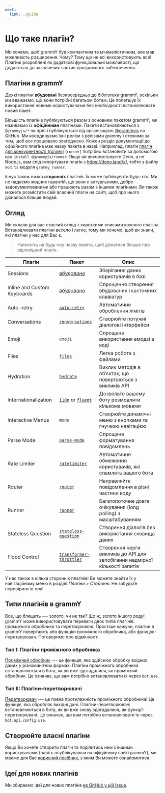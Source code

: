 ```yaml
---
next:
  link: ./guide
---
```


# Що таке плагін?

Ми хочемо, щоб grammY був компактним та мінімалістичним, але мав можливість розширення.
Чому?
Тому що не всі використовують все!
Плагіни розроблені як додаткові функціональні можливості, що додаються до зазначених частин програмного забезпечення.

## Плагіни в grammY

Деякі плагіни **вбудовані** безпосередньо до бібліотеки grammY, оскільки ми вважаємо, що вони потрібні багатьом ботам.
Це полегшує їх використання новими користувачами без необхідності встановлювати новий пакет.

Більшість плагінів публікуються разом з основним пакетом grammY, ми називаємо їх **офіційними** плагінами.
Пакети встановлюються з `@grammyjs/*` на npm і публікуються під організацією [@grammyjs](https://github.com/grammyjs) на GitHub.
Ми координуємо їхні релізи з релізами grammy і стежимо за тим, щоб все працювало злагоджено.
Кожен розділ документації до офіційного плагіна має назву пакета в назві.
Наприклад, плагін [плагін для конкурентності (runner)](./runner) (`runner`) потрібно встановити за допомогою `npm install @grammyjs/runner`.
Якщо ви використовуєте Deno, а не Node.js, вам слід імпортувати плагін з <https://deno.land/x/>, тобто з файлу `mod.ts` модуля `grammy_runner`.

Існує також низка **сторонніх** плагінів.
Їх може публікувати будь-хто.
Ми не надаємо жодних гарантій, що вони є актуальними, добре задокументованими або працюють разом з іншими плагінами.
Ви також можете розмістити свій власний плагін на сайті, щоб про нього дізналося більше людей.

## Огляд

Ми склали для вас стислий огляд з короткими описами кожного плагіна.
Встановлювати плагіни весело і легко, тому ми хочемо, щоб ви знали, які плагіни у нас для Вас є.

> Натисніть на будь-яку назву пакета, щоб дізнатися більше про відповідний плагін.

| Плагін                      | Пакет                                              | Опис                                                                        |
| --------------------------- | -------------------------------------------------- | --------------------------------------------------------------------------- |
| Sessions                    | _[вбудовано](./session)_                           | Зберігання даних користувачів в базі                                        |
| Inline and Custom Keyboards | _[вбудовано](./keyboard)_                          | Спрощення створення вбудованих і кастомних клавіатур                        |
| Auto-retry                  | [`auto-retry`](./auto-retry)                       | Автоматичне оброблення лімітів                                              |
| Conversations               | [`conversations`](./conversations)                 | Створюйте потужні діалогові інтерфейси                                      |
| Emoji                       | [`emoji`](./emoji)                                 | Спрощене використання емодзі в коді                                         |
| Files                       | [`files`](./files)                                 | Легка робота з файлами                                                      |
| Hydration                   | [`hydrate`](./hydrate)                             | Виклик методів в обʼєктах, що повертаються з викликів API                   |
| Internationalization        | [`i18n`](./i18n) or [`fluent`](./fluent)           | Дозвольте вашому боту розмовляти кількома мовами                            |
| Interactive Menus           | [`menu`](./menu)                                   | Створюйте динамічні меню з кнопками та гнучкою навігацією                   |
| Parse Mode                  | [`parse-mode`](./parse-mode)                       | Спрощене форматування повідомлень                                           |
| Rate Limiter                | [`ratelimiter`](./ratelimiter)                     | Автоматичне обмеження користувачів, які спамлять вашого бота                |
| Router                      | [`router`](./router)                               | Направляйте повідомлення в різні частини коду                               |
| Runner                      | [`runner`](./runner)                               | Багатопоточне довге очікування (long polling) з масштабуванням              |
| Stateless Question          | [`stateless-question`](./stateless-question)       | Створення діалогів без використання сховища даних                           |
| Flood Control               | [`transformer-throttler`](./transformer-throttler) | Створення черги викликів до API для запобігання надмірної кількості запитів |

У нас також є кілька сторонніх плагінів!
Ви можете знайти їх у навігаційному меню в розділі _Плагіни_ > _Сторонні_.
Не забудьте перевірити їх теж!

## Типи плагінів в grammY

Все, що блищить --- золото, чи не так?
Що ж, золото іншого роду!
grammY може використовувати переваги двох типів плагінів: _проміжного обробника_ та _перетворювачі_.
Простіше кажучи, плагіни в grammY повертають або функцію проміжного обробника, або функцію-перетворювач.
Поговоримо про відмінності.

### Тип I: Плагіни проміжного обробника

[Проміжний обробник](../guide/middleware) --- це функція, яка здійснює обробку вхідних даних у різноманітних формах.
Плагіни проміжного обробника встановлюються в бота, як ви вже здогадалися, як проміжний обробник.
Це означає, що вам потрібно встановлювати їх через `bot.use`.

### Тип II: Плагіни-перетворювачі

[Перетворювач](../advanced/transformers) --- це повна протилежність проміжного обробника!
Це функція, яка обробляє вихідні дані.
Плагіни-перетворювачі встановлюються в бота, як ви вже знову здогадалися, як функції-перетворювачі.
Це означає, що вам потрібно встановлювати їх через `bot.api.config.use`.

## Створюйте власні плагіни

Якщо Ви хочете створити плагін та поділитись ним з іншими користувачами (навіть опублікувавши на офіційному сайті grammY), ми маємо для Вас [корисний посібник](./guide), з яким Ви можете ознайомитися.

## Ідеї для нових плагінів

Ми збираємо ідеї для нових плагінів [на GitHub у цій Issue](https://github.com/grammyjs/grammY/issues/110).
